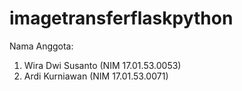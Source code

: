 # imagetransferflaskpython

Nama Anggota:
1. Wira Dwi Susanto (NIM 17.01.53.0053)
2. Ardi Kurniawan (NIM 17.01.53.0071)
